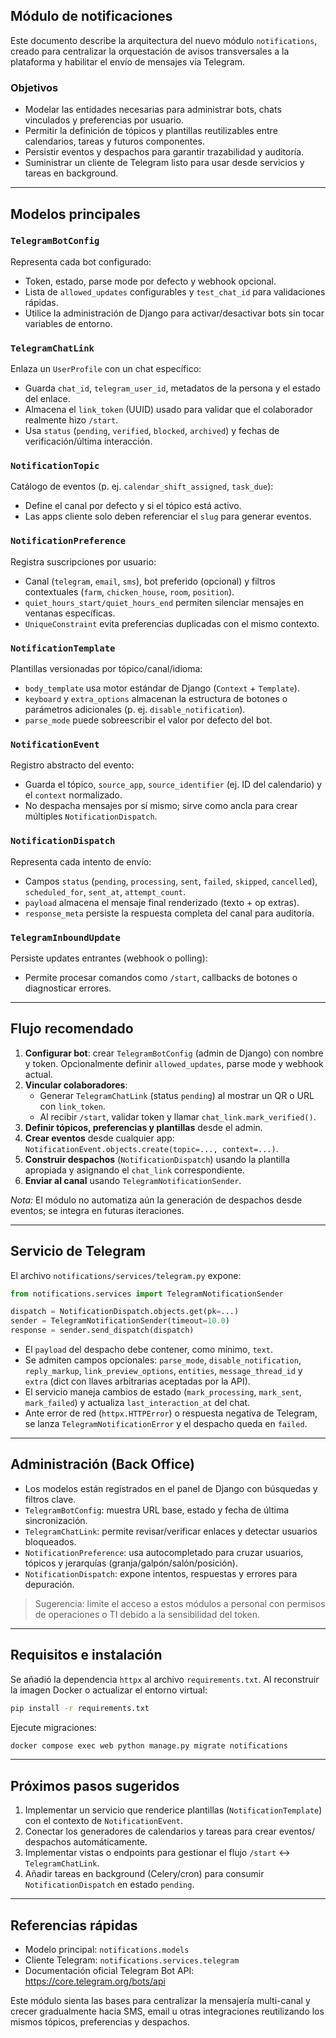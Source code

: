 ## Módulo de notificaciones

Este documento describe la arquitectura del nuevo módulo `notifications`, creado para centralizar la orquestación de avisos transversales a la plataforma y habilitar el envío de mensajes vía Telegram.

### Objetivos
- Modelar las entidades necesarias para administrar bots, chats vinculados y preferencias por usuario.
- Permitir la definición de tópicos y plantillas reutilizables entre calendarios, tareas y futuros componentes.
- Persistir eventos y despachos para garantir trazabilidad y auditoría.
- Suministrar un cliente de Telegram listo para usar desde servicios y tareas en background.

---

## Modelos principales

### `TelegramBotConfig`
Representa cada bot configurado:
- Token, estado, parse mode por defecto y webhook opcional.
- Lista de `allowed_updates` configurables y `test_chat_id` para validaciones rápidas.
- Utilice la administración de Django para activar/desactivar bots sin tocar variables de entorno.

### `TelegramChatLink`
Enlaza un `UserProfile` con un chat específico:
- Guarda `chat_id`, `telegram_user_id`, metadatos de la persona y el estado del enlace.
- Almacena el `link_token` (UUID) usado para validar que el colaborador realmente hizo `/start`.
- Usa `status` (`pending`, `verified`, `blocked`, `archived`) y fechas de verificación/última interacción.

### `NotificationTopic`
Catálogo de eventos (p. ej. `calendar_shift_assigned`, `task_due`):
- Define el canal por defecto y si el tópico está activo.
- Las apps cliente solo deben referenciar el `slug` para generar eventos.

### `NotificationPreference`
Registra suscripciones por usuario:
- Canal (`telegram`, `email`, `sms`), bot preferido (opcional) y filtros contextuales (`farm`, `chicken_house`, `room`, `position`).
- `quiet_hours_start/quiet_hours_end` permiten silenciar mensajes en ventanas específicas.
- `UniqueConstraint` evita preferencias duplicadas con el mismo contexto.

### `NotificationTemplate`
Plantillas versionadas por tópico/canal/idioma:
- `body_template` usa motor estándar de Django (`Context` + `Template`).
- `keyboard` y `extra_options` almacenan la estructura de botones o parámetros adicionales (p. ej. `disable_notification`).
- `parse_mode` puede sobreescribir el valor por defecto del bot.

### `NotificationEvent`
Registro abstracto del evento:
- Guarda el tópico, `source_app`, `source_identifier` (ej. ID del calendario) y el `context` normalizado.
- No despacha mensajes por sí mismo; sirve como ancla para crear múltiples `NotificationDispatch`.

### `NotificationDispatch`
Representa cada intento de envío:
- Campos `status` (`pending`, `processing`, `sent`, `failed`, `skipped`, `cancelled`), `scheduled_for`, `sent_at`, `attempt_count`.
- `payload` almacena el mensaje final renderizado (texto + op extras).
- `response_meta` persiste la respuesta completa del canal para auditoría.

### `TelegramInboundUpdate`
Persiste updates entrantes (webhook o polling):
- Permite procesar comandos como `/start`, callbacks de botones o diagnosticar errores.

---

## Flujo recomendado

1. **Configurar bot**: crear `TelegramBotConfig` (admin de Django) con nombre y token. Opcionalmente definir `allowed_updates`, parse mode y webhook actual.
2. **Vincular colaboradores**:
   - Generar `TelegramChatLink` (status `pending`) al mostrar un QR o URL con `link_token`.
   - Al recibir `/start`, validar token y llamar `chat_link.mark_verified()`.
3. **Definir tópicos, preferencias y plantillas** desde el admin.
4. **Crear eventos** desde cualquier app: `NotificationEvent.objects.create(topic=..., context=...)`.
5. **Construir despachos** (`NotificationDispatch`) usando la plantilla apropiada y asignando el `chat_link` correspondiente.
6. **Enviar al canal** usando `TelegramNotificationSender`.

*Nota:* El módulo no automatiza aún la generación de despachos desde eventos; se integra en futuras iteraciones.

---

## Servicio de Telegram

El archivo `notifications/services/telegram.py` expone:

```python
from notifications.services import TelegramNotificationSender

dispatch = NotificationDispatch.objects.get(pk=...)
sender = TelegramNotificationSender(timeout=10.0)
response = sender.send_dispatch(dispatch)
```

- El `payload` del despacho debe contener, como mínimo, `text`.
- Se admiten campos opcionales: `parse_mode`, `disable_notification`, `reply_markup`, `link_preview_options`, `entities`, `message_thread_id` y `extra` (dict con llaves arbitrarias aceptadas por la API).
- El servicio maneja cambios de estado (`mark_processing`, `mark_sent`, `mark_failed`) y actualiza `last_interaction_at` del chat.
- Ante error de red (`httpx.HTTPError`) o respuesta negativa de Telegram, se lanza `TelegramNotificationError` y el despacho queda en `failed`.

---

## Administración (Back Office)

- Los modelos están registrados en el panel de Django con búsquedas y filtros clave.
- `TelegramBotConfig`: muestra URL base, estado y fecha de última sincronización.
- `TelegramChatLink`: permite revisar/verificar enlaces y detectar usuarios bloqueados.
- `NotificationPreference`: usa autocompletado para cruzar usuarios, tópicos y jerarquías (granja/galpón/salón/posición).
- `NotificationDispatch`: expone intentos, respuestas y errores para depuración.

> Sugerencia: limite el acceso a estos módulos a personal con permisos de operaciones o TI debido a la sensibilidad del token.

---

## Requisitos e instalación

Se añadió la dependencia `httpx` al archivo `requirements.txt`. Al reconstruir la imagen Docker o actualizar el entorno virtual:

```bash
pip install -r requirements.txt
```

Ejecute migraciones:

```bash
docker compose exec web python manage.py migrate notifications
```

---

## Próximos pasos sugeridos

1. Implementar un servicio que renderice plantillas (`NotificationTemplate`) con el contexto de `NotificationEvent`.
2. Conectar los generadores de calendarios y tareas para crear eventos/ despachos automáticamente.
3. Implementar vistas o endpoints para gestionar el flujo `/start` ↔ `TelegramChatLink`.
4. Añadir tareas en background (Celery/cron) para consumir `NotificationDispatch` en estado `pending`.

--- 

## Referencias rápidas

- Modelo principal: `notifications.models`
- Cliente Telegram: `notifications.services.telegram`
- Documentación oficial Telegram Bot API: <https://core.telegram.org/bots/api>

Este módulo sienta las bases para centralizar la mensajería multi-canal y crecer gradualmente hacia SMS, email u otras integraciones reutilizando los mismos tópicos, preferencias y despachos.

